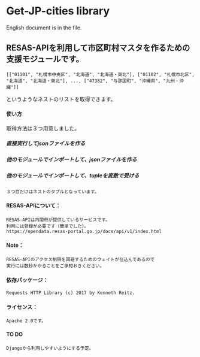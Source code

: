 # Get-JP-cities library

English document is in the file.


## RESAS-APIを利用して市区町村マスタを作るための支援モジュールです。

    [["01101", "札幌市中央区", "北海道", "北海道・東北"], ["01102", "札幌市北区", "北海道", "北海道・東北"], ..., ["47382", "与那国町", "沖縄県", "九州・沖縄"]]

というようなネストのリストを取得できます。


#### 使い方

取得方法は３つ用意しました。

##### 直接実行してjsonファイルを作る
##### 他のモジュールでインポートして、jsonファイルを作る
##### 他のモジュールでインポートして、tupleを変数で受ける

    ３つ目だけはネストのタプルとなっています。


#### RESAS-APIについて：
    RESAS-APIは内閣府が提供しているサービスです。
    利用には登録が必要です（簡単でした）。
    https://opendata.resas-portal.go.jp/docs/api/v1/index.html


#### Note：
    RESAS-APIのアクセス制限を回避するためのウェイトが仕込んであるので
    実行には数秒かかることをご承知おきください。


#### 依存パッケージ：
    Requests HTTP Library (c) 2017 by Kenneth Reitz.

#### ライセンス：
    Apache 2.0です。

#### TO DO
    Djangoから利用しやすいようにする予定。
